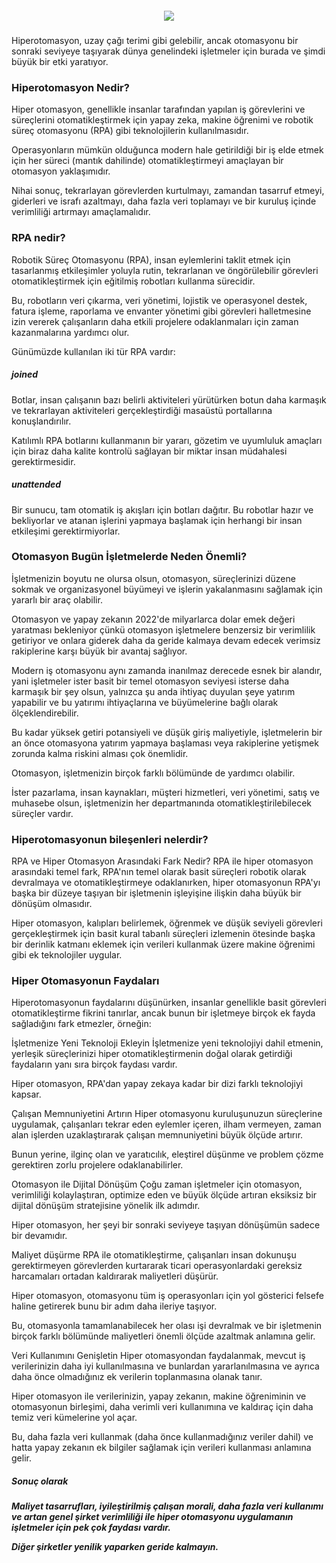 <h5 align="center"><img src="https://quixy.com/wp-content/uploads/2020/08/Hyperautomation-1.png"/></h5>    
Hiperotomasyon, uzay çağı terimi gibi gelebilir, ancak otomasyonu bir sonraki seviyeye taşıyarak dünya genelindeki işletmeler için burada ve şimdi büyük bir etki yaratıyor.

<h3>Hiperotomasyon Nedir?</h3>
Hiper otomasyon, genellikle insanlar tarafından yapılan iş görevlerini ve süreçlerini otomatikleştirmek için yapay zeka, makine öğrenimi ve robotik süreç otomasyonu (RPA) gibi teknolojilerin kullanılmasıdır.

Operasyonların mümkün olduğunca modern hale getirildiği bir iş elde etmek için her süreci (mantık dahilinde) otomatikleştirmeyi amaçlayan bir otomasyon yaklaşımıdır.

Nihai sonuç, tekrarlayan görevlerden kurtulmayı, zamandan tasarruf etmeyi, giderleri ve israfı azaltmayı, daha fazla veri toplamayı ve bir kuruluş içinde verimliliği artırmayı amaçlamalıdır.

<h3>RPA nedir?</h3>
Robotik Süreç Otomasyonu (RPA), insan eylemlerini taklit etmek için tasarlanmış etkileşimler yoluyla rutin, tekrarlanan ve öngörülebilir görevleri otomatikleştirmek için eğitilmiş robotları kullanma sürecidir.

Bu, robotların veri çıkarma, veri yönetimi, lojistik ve operasyonel destek, fatura işleme, raporlama ve envanter yönetimi gibi görevleri halletmesine izin vererek çalışanların daha etkili projelere odaklanmaları için zaman kazanmalarına yardımcı olur.

Günümüzde kullanılan iki tür RPA vardır:

<h5>joined</h5>
Botlar, insan çalışanın bazı belirli aktiviteleri yürütürken botun daha karmaşık ve tekrarlayan aktiviteleri gerçekleştirdiği masaüstü portallarına konuşlandırılır.

Katılımlı RPA botlarını kullanmanın bir yararı, gözetim ve uyumluluk amaçları için biraz daha kalite kontrolü sağlayan bir miktar insan müdahalesi gerektirmesidir.

<h5>unattended</h5>
Bir sunucu, tam otomatik iş akışları için botları dağıtır. Bu robotlar hazır ve bekliyorlar ve atanan işlerini yapmaya başlamak için herhangi bir insan etkileşimi gerektirmiyorlar.

<h3>Otomasyon Bugün İşletmelerde Neden Önemli?</h3>
İşletmenizin boyutu ne olursa olsun, otomasyon, süreçlerinizi düzene sokmak ve organizasyonel büyümeyi ve işlerin yakalanmasını sağlamak için yararlı bir araç olabilir.

Otomasyon ve yapay zekanın 2022'de milyarlarca dolar emek değeri yaratması bekleniyor çünkü otomasyon işletmelere benzersiz bir verimlilik getiriyor ve onlara giderek daha da geride kalmaya devam edecek verimsiz rakiplerine karşı büyük bir avantaj sağlıyor.

Modern iş otomasyonu aynı zamanda inanılmaz derecede esnek bir alandır, yani işletmeler ister basit bir temel otomasyon seviyesi isterse daha karmaşık bir şey olsun, yalnızca şu anda ihtiyaç duyulan şeye yatırım yapabilir ve bu yatırımı ihtiyaçlarına ve büyümelerine bağlı olarak ölçeklendirebilir.

Bu kadar yüksek getiri potansiyeli ve düşük giriş maliyetiyle, işletmelerin bir an önce otomasyona yatırım yapmaya başlaması veya rakiplerine yetişmek zorunda kalma riskini alması çok önemlidir.

Otomasyon, işletmenizin birçok farklı bölümünde de yardımcı olabilir.

İster pazarlama, insan kaynakları, müşteri hizmetleri, veri yönetimi, satış ve muhasebe olsun, işletmenizin her departmanında otomatikleştirilebilecek süreçler vardır.

<h3>Hiperotomasyonun bileşenleri nelerdir?</h3>

RPA ve Hiper Otomasyon Arasındaki Fark Nedir?
RPA ile hiper otomasyon arasındaki temel fark, RPA'nın temel olarak basit süreçleri robotik olarak devralmaya ve otomatikleştirmeye odaklanırken, hiper otomasyonun RPA'yı başka bir düzeye taşıyan bir işletmenin işleyişine ilişkin daha büyük bir dönüşüm olmasıdır.

Hiper otomasyon, kalıpları belirlemek, öğrenmek ve düşük seviyeli görevleri gerçekleştirmek için basit kural tabanlı süreçleri izlemenin ötesinde başka bir derinlik katmanı eklemek için verileri kullanmak üzere makine öğrenimi gibi ek teknolojiler uygular.



<h3>Hiper Otomasyonun Faydaları</h3>
Hiperotomasyonun faydalarını düşünürken, insanlar genellikle basit görevleri otomatikleştirme fikrini tanırlar, ancak bunun bir işletmeye birçok ek fayda sağladığını fark etmezler, örneğin:

İşletmenize Yeni Teknoloji Ekleyin
İşletmenize yeni teknolojiyi dahil etmenin, yerleşik süreçlerinizi hiper otomatikleştirmenin doğal olarak getirdiği faydaların yanı sıra birçok faydası vardır.

Hiper otomasyon, RPA'dan yapay zekaya kadar bir dizi farklı teknolojiyi kapsar.

Çalışan Memnuniyetini Artırın
Hiper otomasyonu kuruluşunuzun süreçlerine uygulamak, çalışanları tekrar eden eylemler içeren, ilham vermeyen, zaman alan işlerden uzaklaştırarak çalışan memnuniyetini büyük ölçüde artırır.

Bunun yerine, ilginç olan ve yaratıcılık, eleştirel düşünme ve problem çözme gerektiren zorlu projelere odaklanabilirler.

Otomasyon ile Dijital Dönüşüm
Çoğu zaman işletmeler için otomasyon, verimliliği kolaylaştıran, optimize eden ve büyük ölçüde artıran eksiksiz bir dijital dönüşüm stratejisine yönelik ilk adımdır.

Hiper otomasyon, her şeyi bir sonraki seviyeye taşıyan dönüşümün sadece bir devamıdır.

Maliyet düşürme
RPA ile otomatikleştirme, çalışanları insan dokunuşu gerektirmeyen görevlerden kurtararak ticari operasyonlardaki gereksiz harcamaları ortadan kaldırarak maliyetleri düşürür.

Hiper otomasyon, otomasyonu tüm iş operasyonları için yol gösterici felsefe haline getirerek bunu bir adım daha ileriye taşıyor.

Bu, otomasyonla tamamlanabilecek her olası işi devralmak ve bir işletmenin birçok farklı bölümünde maliyetleri önemli ölçüde azaltmak anlamına gelir.

Veri Kullanımını Genişletin
Hiper otomasyondan faydalanmak, mevcut iş verilerinizin daha iyi kullanılmasına ve bunlardan yararlanılmasına ve ayrıca daha önce olmadığınız ek verilerin toplanmasına olanak tanır.

Hiper otomasyon ile verilerinizin, yapay zekanın, makine öğreniminin ve otomasyonun birleşimi, daha verimli veri kullanımına ve kaldıraç için daha temiz veri kümelerine yol açar.

Bu, daha fazla veri kullanmak (daha önce kullanmadığınız veriler dahil) ve hatta yapay zekanın ek bilgiler sağlamak için verileri kullanması anlamına gelir.

<h5>Sonuç olarak<h5>
Maliyet tasarrufları, iyileştirilmiş çalışan morali, daha fazla veri kullanımı ve artan genel şirket verimliliği ile hiper otomasyonu uygulamanın işletmeler için pek çok faydası vardır.

Diğer şirketler yenilik yaparken geride kalmayın.
